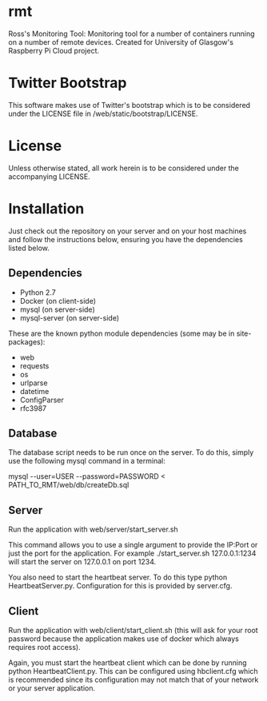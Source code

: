 rmt
===

Ross's Monitoring Tool: Monitoring tool for a number of containers running on a number of remote devices. Created for University of Glasgow's Raspberry Pi Cloud project.

Twitter Bootstrap
=================

This software makes use of Twitter's bootstrap which is to be considered under the LICENSE file in /web/static/bootstrap/LICENSE.

License
=========

Unless otherwise stated, all work herein is to be considered under the accompanying LICENSE.

Installation
============

Just check out the repository on your server and on your host machines and follow the instructions below, ensuring you have the dependencies listed below.

Dependencies
------------

- Python 2.7
- Docker (on client-side)
- mysql (on server-side)
- mysql-server (on server-side)

These are the known python module dependencies (some may be in site-packages):
- web
- requests
- os
- urlparse
- datetime
- ConfigParser
- rfc3987

Database
--------

The database script needs to be run once on the server. To do this, simply use the following mysql command in a terminal:

mysql --user=USER --password=PASSWORD < PATH\_TO\_RMT/web/db/createDb.sql

Server
------

Run the application with web/server/start_server.sh 

This command allows you to use a single argument to provide the IP:Port or just the port for the application. For example ./start_server.sh 127.0.0.1:1234 will start the server on 127.0.0.1 on port 1234.

You also need to start the heartbeat server. To do this type python HeartbeatServer.py. Configuration for this is provided by server.cfg.

Client
------

Run the application with web/client/start_client.sh (this will ask for your root password because the application makes use of docker which always requires root access).

Again, you must start the heartbeat client which can be done by running python HeartbeatClient.py. This can be configured using hbclient.cfg which is recommended since its configuration may not match that of your network or your server application.
